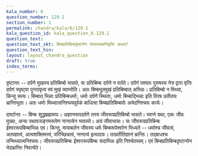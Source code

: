 ```yaml
---
kala_number: 6
question_number: 129.1
section_number: 1
permalink: chandra/kala/6/129-1
kala_question_id: kala_question_6.129.1
question_text: 
question_text_skt: बिम्बप्रतिबिम्बदृष्टानेन भेदरूपभ्रमनिवृत्तिः कथम्?
question_text_hin: 
layout: layout_chandra_question
draft: true
index_terms:
---
```


<!-- skt-start -->
दृष्टान्तः -- दर्पणे मुखस्य प्रतिबिम्बो भासते, सः प्रतिबिम्बः दर्पणे न वर्तते। दर्पणं पश्यतः पुरुषस्य नेत्र द्वारा वृत्तिः दर्पणं स्पृष्ट्वा पुनरावृत्य स्वं मुखं व्याप्नोति। अतः बिम्बभूतमुखं प्रतिबिम्बात् अभिन्नः। प्रतिबिम्बो न मिथ्या, किन्तु सत्यः। बिम्बात् भिन्नाः प्रतिबिम्बधर्माः, धर्माः दर्पणे स्थिताः, धर्माः बिम्बाद्भिन्नाः इति तिस्रः प्रतीतयः भ्रान्तिभूताः। अतः धर्माः मिथ्यात्वनिश्चयपूर्वकं बाधित्वा बिम्बप्रतिबिम्बयोः अभेदनिश्चयः कार्यः। 

दार्ष्टान्तः -- बिम्बः शुद्धब्रह्मरूपः। अज्ञानरूपदर्पणे तस्य जीवरूपप्रतिबिम्बो भासते। स्वप्ने यथा, एकः जीवः मुख्यः, अन्यः स्थावजङ्गमरूपेण नानात्वेन भावस्ते। अयं जीवाभासः। सः जीवरूपप्रतिबिम्बः ईश्वररूपबिम्बाभिन्नः एव। किन्तु, मायाबलेन जीवस्य धर्मः बिम्बरूपेश्वरेण भिध्यते -- धर्माश्च जीवत्वं, अल्पज्ञत्वं, अल्पशक्तिमत्त्वं, परिच्छिन्नत्वं, नानात्वं इत्यादयः। तत्प्रतीतिज्ञानं भ्रान्तिः। तद्बाधश्च तन्मिथ्यात्मनिश्चयः। जीवरूपप्रतिबिम्बः ईश्वररूपबिम्बः सदाभिन्नः इति निश्चेतव्यम्। 
एवं बिम्बप्रतिबिम्बदृष्टान्तेन भेदभ्रान्तिः निवर्त्यते।
<!-- skt-end -->

<!-- eng-start -->
<!-- eng-end -->

